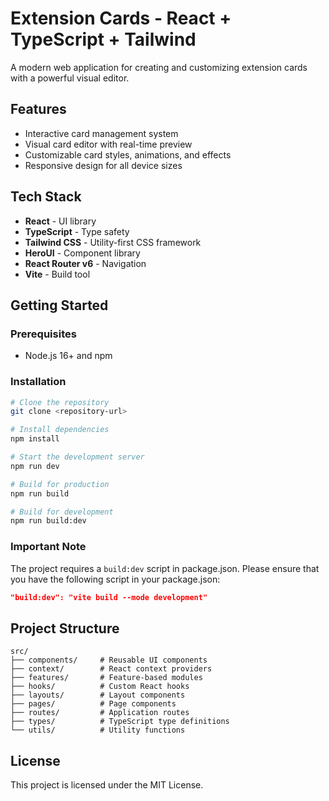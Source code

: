 
# Extension Cards - React + TypeScript + Tailwind

A modern web application for creating and customizing extension cards with a powerful visual editor.

## Features

- Interactive card management system
- Visual card editor with real-time preview
- Customizable card styles, animations, and effects
- Responsive design for all device sizes

## Tech Stack

- **React** - UI library
- **TypeScript** - Type safety
- **Tailwind CSS** - Utility-first CSS framework
- **HeroUI** - Component library
- **React Router v6** - Navigation
- **Vite** - Build tool

## Getting Started

### Prerequisites

- Node.js 16+ and npm

### Installation

```bash
# Clone the repository
git clone <repository-url>

# Install dependencies
npm install

# Start the development server
npm run dev

# Build for production
npm run build

# Build for development
npm run build:dev
```

### Important Note

The project requires a `build:dev` script in package.json. Please ensure that you have the following script in your package.json:

```json
"build:dev": "vite build --mode development"
```

## Project Structure

```
src/
├── components/     # Reusable UI components
├── context/        # React context providers
├── features/       # Feature-based modules
├── hooks/          # Custom React hooks
├── layouts/        # Layout components
├── pages/          # Page components
├── routes/         # Application routes
├── types/          # TypeScript type definitions
└── utils/          # Utility functions
```

## License

This project is licensed under the MIT License.
